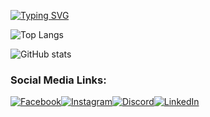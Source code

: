 [![Typing SVG](https://readme-typing-svg.herokuapp.com?size=28&duration=3500&pause=1000&color=FFD700&left=true&vCenter=true&width=600&lines=Hello+World!;Welcome+to+my+GitHub+Profile;Explore%2C+Learn%2C+Create)](https://git.io/typing-svg)

![Top Langs](https://github-readme-stats.vercel.app/api/top-langs/?username=sakib-ar&layout=compact&theme=cobalt)

![GitHub stats](https://github-readme-stats.vercel.app/api?username=sakib-ar&show_icons=true&theme=radical)

### Social Media Links:
[![Facebook](https://img.shields.io/badge/Facebook-1877F2?style=for-the-badge&logo=facebook&logoColor=white)](https://www.facebook.com/Sakib.rar003)[![Instagram](https://img.shields.io/badge/Instagram-E4405F?style=for-the-badge&logo=instagram&logoColor=white)](https://www.instagram.com/sakib.rar)[![Discord](https://img.shields.io/badge/Discord-7289DA?style=for-the-badge&logo=discord&logoColor=white)](https://discord.com/users/sakib_ar)[![LinkedIn](https://img.shields.io/badge/LinkedIn-0A66C2?style=for-the-badge&logo=linkedin&logoColor=white)](https://www.linkedin.com/in/sakib-ar)

<!--
Some ideas:
- ![Profile Views](https://komarev.com/ghpvc/?username=sakib-ar&color=blue)
- 🔭 I’m currently working on ...
- 🌱 I’m currently learning ...
- 🤔 I’m looking for help with ...
- 💬 Ask me about ...
- 📫 How to reach me: ...
- ⚡ Fun fact: ...
-->